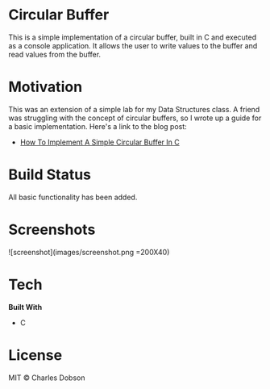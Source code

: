 # Circular Buffer
This is a simple implementation of a circular buffer, built in C and executed as a console application. It allows the user to write values to the buffer and read values from the buffer.

# Motivation
This was an extension of a simple lab for my Data Structures class. A friend was struggling with the concept of circular buffers, so I wrote up a guide for a basic implementation.
Here's a link to the blog post:
- [How To Implement A Simple Circular Buffer In C](https://medium.com/@charlesdobson/how-to-implement-a-simple-circular-buffer-in-c-34b7e945d30e)

# Build Status
All basic functionality has been added.

# Screenshots
![screenshot](images/screenshot.png =200X40)

# Tech
**Built With**
- C

# License
MIT © Charles Dobson